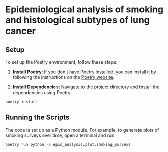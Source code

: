 # Epidemiological analysis of smoking and histological subtypes of lung cancer

## Setup

To set up the Poetry environment, follow these steps:

1. **Install Poetry**: If you don't have Poetry installed, you can install it by following the instructions on the [Poetry website](https://python-poetry.org/docs/#installation).

2. **Install Dependencies**: Navigate to the project directory and install the dependencies using Poetry.

```sh
poetry install
```

## Running the Scripts

The code is set up as a Python module. For example, to generate plots of smoking surveys
over time, open a terminal and run

```sh
poetry run python -m epid_analysis.plot.smoking_surveys
```
